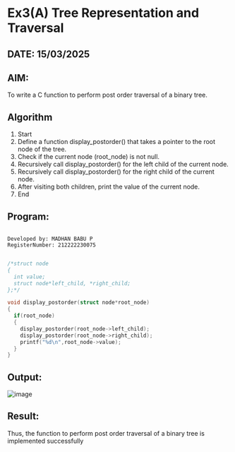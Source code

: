 # Ex3(A) Tree Representation and Traversal
## DATE: 15/03/2025
## AIM:
To write a C function to perform post order traversal of a binary tree.

## Algorithm
1. Start
2. Define a function display_postorder() that takes a pointer to the root node of the tree.
3. Check if the current node (root_node) is not null.
4. Recursively call display_postorder() for the left child of the current node.
5. Recursively call display_postorder() for the right child of the current node.
6. After visiting both children, print the value of the current node.
7. End

## Program:
```

Developed by: MADHAN BABU P
RegisterNumber: 212222230075

```
```c

/*struct node
{
  int value;
  struct node*left_child, *right_child;
};*/

void display_postorder(struct node*root_node)
{
  if(root_node)
  {
    display_postorder(root_node->left_child);
    display_postorder(root_node->right_child);
    printf("%d\n",root_node->value);
  }
}

```

## Output:
![image](https://github.com/user-attachments/assets/24de390f-a069-4e29-baa4-bfb4e0f4d760)



## Result:
Thus, the function to perform post order traversal of a binary tree is implemented successfully
